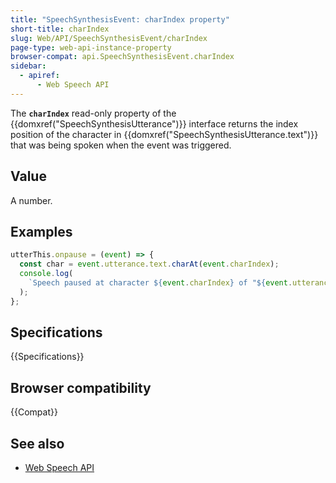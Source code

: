 ```yaml
---
title: "SpeechSynthesisEvent: charIndex property"
short-title: charIndex
slug: Web/API/SpeechSynthesisEvent/charIndex
page-type: web-api-instance-property
browser-compat: api.SpeechSynthesisEvent.charIndex
sidebar:
  - apiref:
      - Web Speech API
---
```


The **`charIndex`** read-only property of the {{domxref("SpeechSynthesisUtterance")}} interface returns the index position of the character in {{domxref("SpeechSynthesisUtterance.text")}} that was being spoken when the event was triggered.

## Value

A number.

## Examples

```js
utterThis.onpause = (event) => {
  const char = event.utterance.text.charAt(event.charIndex);
  console.log(
    `Speech paused at character ${event.charIndex} of "${event.utterance.text}", which is "${char}".`,
  );
};
```

## Specifications

{{Specifications}}

## Browser compatibility

{{Compat}}

## See also

- [Web Speech API](/en-US/docs/Web/API/Web_Speech_API)
